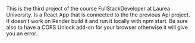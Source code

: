 This is the third project of the course FullStackDeveloper at Laurea University. Is a React App that is connected to the the previous Api project.
If doesn't work on Render build it and run it locally with npm start.
Be sure also to have a CORS Unlock add-on for your browser otherwise it will give you an error.